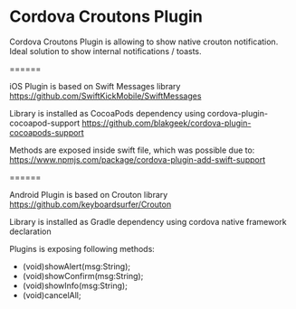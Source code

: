 Cordova Croutons Plugin
======

Cordova Croutons Plugin is allowing to show native crouton notification. Ideal solution to show internal notifications / toasts.

======

iOS Plugin is based on Swift Messages library
https://github.com/SwiftKickMobile/SwiftMessages

Library is installed as CocoaPods dependency using cordova-plugin-cocoapod-support
https://github.com/blakgeek/cordova-plugin-cocoapods-support

Methods are exposed inside swift file, which was possible due to:
https://www.npmjs.com/package/cordova-plugin-add-swift-support

======

Android Plugin is based on Crouton library
https://github.com/keyboardsurfer/Crouton

Library is installed as Gradle dependency using cordova native framework declaration

Plugins is exposing following methods:
+ (void)showAlert(msg:String);
+ (void)showConfirm(msg:String);
+ (void)showInfo(msg:String);
+ (void)cancelAll;
